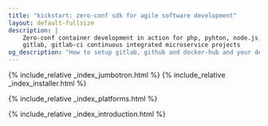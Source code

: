 ```yaml
---
title: "kickstart: zero-conf sdk for agile software development"
layout: default-fullsize
description: |
    Zero-conf container development in action for php, pyhton, node.js, c++. Setup guide for github, 
    gitlab, gitlab-ci continuous integrated microservice projects
og_description: "How to setup gitlab, github and docker-hub and your development environment"
---
```

{% include_relative _index_jumbotron.html %}
{% include_relative _index_installer.html %}

{% include_relative _index_platforms.html %}


{% include_relative _index_introduction.html %}


<div class="container mt-5 markdown-body" markdown="1">

</div>



